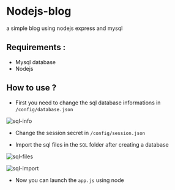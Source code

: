 # Nodejs-blog
a simple blog using nodejs express and mysql

## Requirements :
- Mysql database
- Nodejs

## How to use ?
- First you need to change the sql database informations in `/config/database.json`

![sql-info](https://www.mediafire.com/convkey/a4a9/qki7ar2a6lz0q9zzg.jpg)

- Change the session secret in `/config/session.json`

- Import the sql files in the `SQL` folder after creating a database

![sql-files](http://www.mediafire.com/convkey/9c59/blt0vp9ipiexduczg.jpg)

![sql-import](http://www.mediafire.com/convkey/56d9/01o11v80j8ftqbuzg.jpg)

- Now you can launch the `app.js` using node
